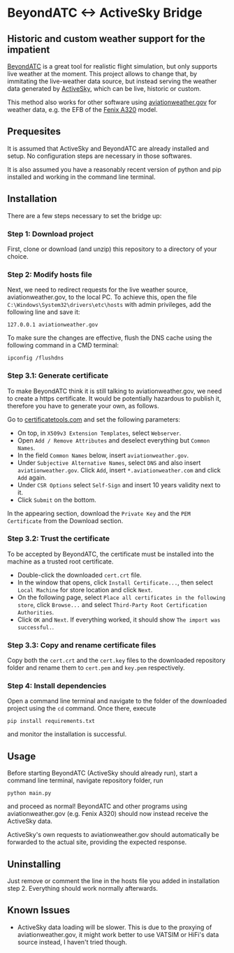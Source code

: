 # BeyondATC <-> ActiveSky Bridge
## Historic and custom weather support for the impatient

[BeyondATC](https://www.beyondatc.net) is a great tool for realistic flight simulation, but only supports live weather at the moment. This project allows to change that, by immitating the live-weather data source, but instead serving the weather data generated by [ActiveSky](https://hifisimtech.com), which can be live, historic or custom.

This method also works for other software using [aviationweather.gov](https://aviationweather.gov) for weather data, e.g. the EFB of the [Fenix A320](https://fenixsim.com) model.

## Prequesites

It is assumed that ActiveSky and BeyondATC are already installed and setup. No configuration steps are necessary in those softwares.

It is also assumed you have a reasonably recent version of python and pip installed and working in the command line terminal.

## Installation

There are a few steps necessary to set the bridge up:

### Step 1: Download project

First, clone or download (and unzip) this repository to a directory of your choice.

### Step 2: Modify hosts file

Next, we need to redirect requests for the live weather source, aviationweather.gov, to the local PC. To achieve this, open the file `C:\Windows\System32\drivers\etc\hosts` with admin privileges, add the following line and save it:

```
127.0.0.1 aviationweather.gov
```

To make sure the changes are effective, flush the DNS cache using the following command in a CMD terminal:
```
ipconfig /flushdns
```

### Step 3.1: Generate certificate

To make BeyondATC think it is still talking to aviationweather.gov, we need to create a https certificate. It would be potentially hazardous to publish it, therefore you have to generate your own, as follows.

Go to [certificatetools.com](https://certificatetools.com) and set the following parameters:
- On top, in `X509v3 Extension Templates`, select `Webserver`.
- Open `Add / Remove Attributes` and deselect everything but `Common Names`.
- In the field `Common Names` below, insert `aviationweather.gov`.
- Under `Subjective Alternative Names`, select `DNS` and also insert `aviationweather.gov`. Click `Add`, insert `*.aviationweather.com` and click `Add` again.
- Under `CSR Options` select `Self-Sign` and insert 10 years validity next to it.
- Click `Submit` on the bottom.

In the appearing section, download the `Private Key` and the `PEM Certificate` from the Download section.

### Step 3.2: Trust the certificate

To be accepted by BeyondATC, the certificate must be installed into the machine as a trusted root certificate.

- Double-click the downloaded ```cert.crt``` file.
- In the window that opens, click `Install Certificate...`, then select `Local Machine` for store location and click `Next`. 
- On the following page, select `Place all certificates in the following store`, click `Browse...` and select `Third-Party Root Certification Authorities`. 
- Click `OK` and `Next`. If everything worked, it should show `The import was successful.`.

### Step 3.3: Copy and rename certificate files

Copy both the `cert.crt` and the `cert.key` files to the downloaded repository folder and rename them to `cert.pem` and `key.pem` respectively.

### Step 4: Install dependencies

Open a command line terminal and navigate to the folder of the downloaded project using the `cd` command. Once there, execute 
```
pip install requirements.txt
``` 
and monitor the installation is successful.

## Usage

Before starting BeyondATC (ActiveSky should already run), start a command line terminal, navigate repository folder, run 
```
python main.py
```
and proceed as normal! BeyondATC and other programs using aviationweather.gov (e.g. Fenix A320) should now instead receive the ActiveSky data. 

ActiveSky's own requests to aviationweather.gov should automatically be forwarded to the actual site, providing the expected response.

## Uninstalling

Just remove or comment the line in the hosts file you added in installation step 2. Everything should work normally afterwards.

## Known Issues

- ActiveSky data loading will be slower. This is due to the proxying of aviationweather.gov, it might work better to use VATSIM or HiFi's data source instead, I haven't tried though.
